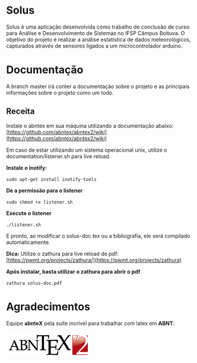 # Solus

Solus é uma aplicação desenvolvida como trabalho de conclusão de curso para Análise e Desenvolvimento de Sistemas no IFSP Câmpus Boituva.
O objetivo do projeto é realizar a análise estatística de dados meteorológicos, capturados através de sensores ligados a um microcontrolador arduino.

# Documentação

A branch master irá conter a documentação sobre o projeto e as principais informações sobre o projeto como um todo.

## Receita

Instale o abntex em sua máquina utilizando a documentação abaixo:
[https://github.com/abntex/abntex2/wiki](https://github.com/abntex/abntex2/wiki)

Em caso de estar utilizando um sistema operacional unix, utilize o documentation/listener.sh para live reload.

**Instale o inotify:**

```
sudo apt-get install inotify-tools
```

**De a permissão para o listener**

```
sudo chmod +x listener.sh
```

**Execute o listener**

```
./listener.sh
```

E pronto, ao modificar o solus-doc.tex ou a bibliografia, ele será compilado automaticamente.

**Dica:** Utilize o zathura para live reload de pdf:
[https://pwmt.org/projects/zathura/](https://pwmt.org/projects/zathura)

**Após instalar, basta utilizar o zathura para abrir o pdf**
```
zathura solus-doc.pdf
```

# Agradecimentos

Equipe **abnteX** pela suíte incrível para trabalhar com latex em **ABNT**:

[![Logo abnTeX](https://raw.githubusercontent.com/abntex/abntex2-old-binary/master/marca-abntex/marca_abntex-2.png "Logo abnTeX")](http://www.abntex.net.br/)

